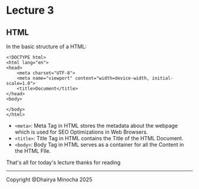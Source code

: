 # Lecture 3
## HTML
In the basic structure of a HTML:

```
<!DOCTYPE html>
<html lang="en">
<head>
    <meta charset="UTF-8">
    <meta name="viewport" content="width=device-width, initial-scale=1.0">
    <title>Document</title>
</head>
<body>
    
</body>
</html>
```
- `<meta>`: Meta Tag in HTML stores the metadata about the webpage which is used for SEO Optimizations in Web Browsers.
- `<title>`: Title Tag in HTML contains the Title of the HTML Document.
- `<body>`: Body Tag in HTML serves as a container for all the Content in the HTML FIle.


That's all for today's lecture thanks for reading

---
Copyright @Dhairya Minocha 2025